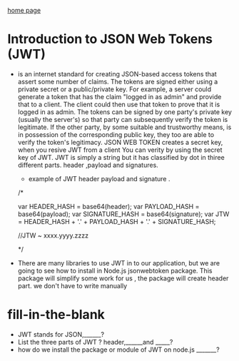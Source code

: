 [home page](https://henok-6411.github.io/reading-notes)

# Introduction to JSON Web Tokens (JWT)

 * is an internet standard for creating JSON-based access tokens that assert some number of claims. The tokens are signed either using a private secret or a public/private key. For example, a server could generate a token that has the claim "logged in as admin" and provide that to a client. The client could then use that token to prove that it is logged in as admin. The tokens can be signed by one party's private key (usually the server's) so that party can subsequently verify the token is legitimate. If the other party, by some suitable and trustworthy means, is in possession of the corresponding public key, they too are able to verify the token's legitimacy. 
    JSON WEB TOKEN creates  a secret key, when you resive JWT from a client You can verity by using the secret key of JWT. JWT is simply a string but it has classified by dot in thiree different parts. header ,payload and signatures. 
    
    - example of JWT header payload and signature .
    
    /* 
    
    var HEADER_HASH = base64(header);
    var PAYLOAD_HASH = base64(payload);
    var SIGNATURE_HASH = base64(signature);
    var JTW = HEADER_HASH + '.' + PAYLOAD_HASH + '.' + SIGNATURE_HASH;
    
    //JTW ~ xxxx.yyyy.zzzz
    
    */
    
 * There are many libraries to use JWT in to our application, but we are going to see how to install in Node.js jsonwebtoken package. This package will simplify some work for us , the package will create header part. we don't have to write manually  
    
 
 
 #  fill-in-the-blank 

 - JWT stands for JSON,______?
 - List the  three parts of JWT ? header,______and _____?
 - how do we install the package or module of JWT on node.js _______?
